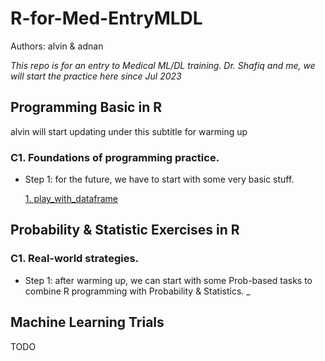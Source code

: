 # R-for-Med-EntryMLDL
Authors: alvin & adnan

_This repo is for an entry to Medical ML/DL training. Dr. Shafiq and me, we will start the practice here since Jul 2023_

## Programming Basic in R
alvin will start updating under this subtitle for warming up
### C1. Foundations of programming practice.
- Step 1: for the future, we have to start with some very basic stuff.

  [1. play_with_dataframe](/Programming_Basic_in_R/play_with_dataframe.Rmd)



## Probability & Statistic Exercises in R
### C1. Real-world strategies.
- Step 1: after warming up, we can start with some Prob-based tasks to combine R programming with Probability & Statistics.
  _


## Machine Learning Trials
TODO
